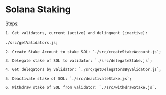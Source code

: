 # Solana Staking

Steps:

    1. Get validators, current (active) and delinquent (inactive):
 `./src/getValidators.js`;

    2. Create Stake Account to stake SOL: `./src/createStakeAccount.js`;

    3. Delegate stake of SOL to validator: `./src/delegateStake.js`;

    4. Get delegators by validator: `./src/getDelegatorsByValidator.js`;

    5. Deactivate stake of SOL: `./src/deactivateStake.js`;

    6. Withdraw stake of SOL from validator: `./src/withdrawStake.js`.

